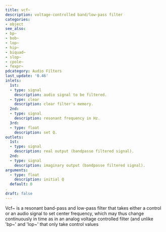 ```yaml
---
title: vcf~
description: voltage-controlled band/low-pass filter
categories:
- object
see_also:
- bp~
- bob~
- lop~
- hip~
- biquad~
- slop~
- cpole~
- fexpr~
pdcategory: Audio Filters
last_update: '0.46'
inlets:
  1st:
  - type: signal
    description: audio signal to be filtered.
  - type: clear
    description: clear filter's memory.
  2nd:
  - type: signal
    description: resonant frequency in Hz.
  3rd:
  - type: float
    description: set Q.
outlets:
  1st:
  - type: signal
    description: real output (bandpasse filtered signal). 
  2nd:
  - type: signal
    description: imaginary output (bandpasse filtered signal).
arguments:
  - type: float
    description: initial Q 
  default: 0
.
draft: false
---
```

Vcf~ is a resonant band-pass and low-pass filter that takes either a control or an audio signal to set center frequency, which may thus change continuously in time as in an analog voltage controlled filter (and unlike 'bp~' and 'lop~' that only take control values